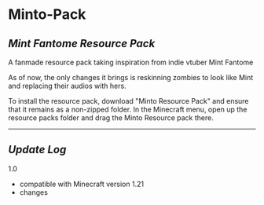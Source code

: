 # Minto-Pack
## _Mint Fantome Resource Pack_

A fanmade resource pack taking inspiration from indie vtuber Mint Fantome

As of now, the only changes it brings is reskinning zombies to look like Mint and replacing their audios with hers.

To install the resource pack, download "Minto Resource Pack" and ensure that it remains as a non-zipped folder. In the Minecraft menu, open up the resource packs folder and drag the Minto Resource pack there.


------------------------------------------------------

## _Update Log_
1.0
- compatible with Minecraft version 1.21
- changes
